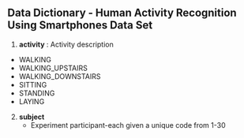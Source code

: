 ## Data Dictionary - Human Activity Recognition Using Smartphones Data Set ##

1. **activity** : Activity description
  * WALKING
  * WALKING_UPSTAIRS
  * WALKING_DOWNSTAIRS
  * SITTING
  * STANDING
  * LAYING

2. **subject**
      * Experiment participant-each given a unique code from 1-30
   


